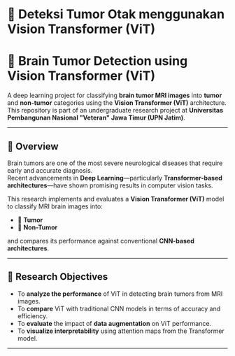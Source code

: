 # 🧠 Deteksi Tumor Otak menggunakan Vision Transformer (ViT)
# 🧠 Brain Tumor Detection using Vision Transformer (ViT) 

A deep learning project for classifying **brain tumor MRI images** into **tumor** and **non-tumor** categories using the **Vision Transformer (ViT)** architecture.  
This repository is part of an undergraduate research project at **Universitas Pembangunan Nasional "Veteran" Jawa Timur (UPN Jatim)**.

---

## 📖 Overview

Brain tumors are one of the most severe neurological diseases that require early and accurate diagnosis.  
Recent advancements in **Deep Learning**—particularly **Transformer-based architectures**—have shown promising results in computer vision tasks.  

This research implements and evaluates a **Vision Transformer (ViT)** model to classify MRI brain images into:
- 🧩 **Tumor**
- 🚫 **Non-Tumor**

and compares its performance against conventional **CNN-based architectures**.

---

## 🧬 Research Objectives

- To **analyze the performance** of ViT in detecting brain tumors from MRI images.  
- To **compare** ViT with traditional CNN models in terms of accuracy and efficiency.  
- To **evaluate** the impact of **data augmentation** on ViT performance.  
- To **visualize interpretability** using attention maps from the Transformer model.

---
